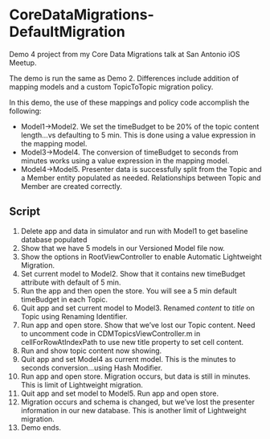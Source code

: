 CoreDataMigrations-DefaultMigration
===================================

Demo 4 project from my Core Data Migrations talk at San Antonio iOS Meetup.

The demo is run the same as Demo 2. Differences include addition of mapping models and a custom TopicToTopic migration policy.

In this demo, the use of these mappings and policy code accomplish the following:
* Model1->Model2. We set the timeBudget to be 20% of the topic content length…vs defaulting to 5 min. This is done using a value expression in the mapping model.
* Model3->Model4. The conversion of timeBudget to seconds from minutes works using a value expression in the mapping model.
* Model4->Model5. Presenter data is successfully split from the Topic and a Member entity populated as needed. Relationships between Topic and Member are created correctly.

Script
------
1. Delete app and data in simulator and run with Model1 to get baseline database populated
2. Show that we have 5 models in our Versioned Model file now.
3. Show the options in RootViewController to enable Automatic Lightweight Migration.
4. Set current model to Model2. Show that it contains new timeBudget attribute with default of 5 min. 
5. Run the app and then open the store. You will see a 5 min default timeBudget in each Topic.
6. Quit app and set current model to Model3. Renamed *content* to *title* on Topic using Renaming Identifier. 
7. Run app and open store. Show that we’ve lost our Topic content. Need to uncomment code in CDMTopicsViewController.m in cellForRowAtIndexPath to use new title property to set cell content.
8. Run and show topic content now showing.
9. Quit app and set Model4 as current model. This is the minutes to seconds conversion…using Hash Modifier.
10. Run app and open store. Migration occurs, but data is still in minutes. This is limit of Lightweight migration.
11. Quit app and set model to Model5. Run app and open store.
12. Migration occurs and schema is changed, but we’ve lost the presenter information in our new database. This is another limit of Lightweight migration.
12. Demo ends.
